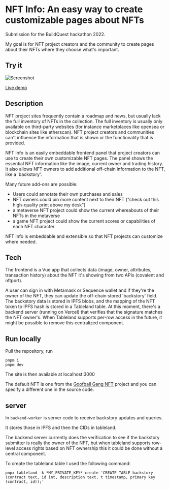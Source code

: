 # NFT Info: An easy way to create customizable pages about NFTs

Submission for the BuildQuest hackathon 2022.

My goal is for NFT project creators and the community to create pages about their NFTs where they choose what's important.

## Try it
![Screenshot](https://raw.github.com/mathijs81/nft-info/main/misc/screenshot.png)

[Live demo](https://nft-info.vercel.app/)

## Description

NFT project sites frequently contain a roadmap and news, but usually lack the full inventory of NFTs in the collection. 
The full inventory is usually only available on third-party websites (for instance marketplaces like opensea or blockchain sites like etherscan).
NFT project creators and communities can't influence the information that is shown or the functionality that is provided.

NFT Info is an easily embeddable frontend panel that project creators can use to create their own customizable NFT pages. 
The panel shows the essential NFT information like the image, current owner and trading history. It also allows NFT owners to add additional off-chain information to the NFT, like a 'backstory'.

Many future add-ons are possible:
- Users could annotate their own purchases and sales
- NFT owners could pin more content next to their NFT ("check out this high-quality print above my desk")
- a metaverse NFT project could show the current whereabouts of their NFTs in the metaverse
- a game NFT project could show the current scores or capabilities of each NFT character

NFT Info is embeddable and extensible so that NFT projects can customize where needed.

## Tech

The frontend is a Vue app that collects data (image, owner, attributes, transaction history) about the NFT it's showing from two APIs (covalent and nftport).

A user can sign in with Metamask or Sequence wallet and if they're the owner of the NFT, they can update the off-chain stored 'backstory' field.
The backstory data is stored in IPFS blobs, and the mapping of the NFT token to IPFS hash is stored in a Tableland table. At this moment, there's a backend server (running on Vercel) that verifies that the signature matches the NFT owner's. When Tableland supports per-row access in the future, it might be possible to remove this centralized component.

## Run locally

Pull the repository, run 
```
pnpm i
pnpm dev
```

The site is then available at localhost:3000

The default NFT is one from the [Goofball Gang NFT](https://www.goofballgang.com/) project and you can specify a different one in the source code.

## server
In `backend-worker` is server code to receive backstory updates and queries.

It stores those in IPFS and then the CIDs in tableland.

The backend server currently does the verification to see if the backstory submitter is really the owner of the NFT, but when tableland supports row-level access rights based on NFT ownership this it could be done without a central component.

To create the tableland table I used the following command:

```
pnpx tableland -k *MY_PRIVATE_KEY* create 'CREATE TABLE backstory (contract text, id int, description text, t timestamp, primary key (contract, id));'
```


